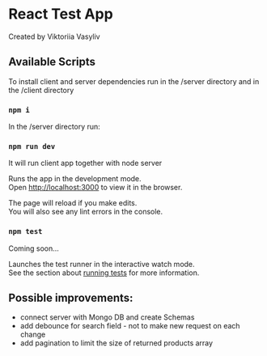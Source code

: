 # React Test App

Created by Viktoriia Vasyliv

## Available Scripts
To install client and server dependencies run 
in the /server directory and in the /client directory 
### `npm i`


In the /server directory run:
### `npm run dev`
It will run client app together with node server 


Runs the app in the development mode.\
Open [http://localhost:3000](http://localhost:3000) to view it in the browser.

The page will reload if you make edits.\
You will also see any lint errors in the console.



### `npm test`
Coming soon...

Launches the test runner in the interactive watch mode.\
See the section about [running tests](https://facebook.github.io/create-react-app/docs/running-tests) for more information.

## Possible improvements:
- connect server with Mongo DB and create Schemas
- add debounce for search field - not to make new request on each change
- add pagination to limit the size of returned products array


